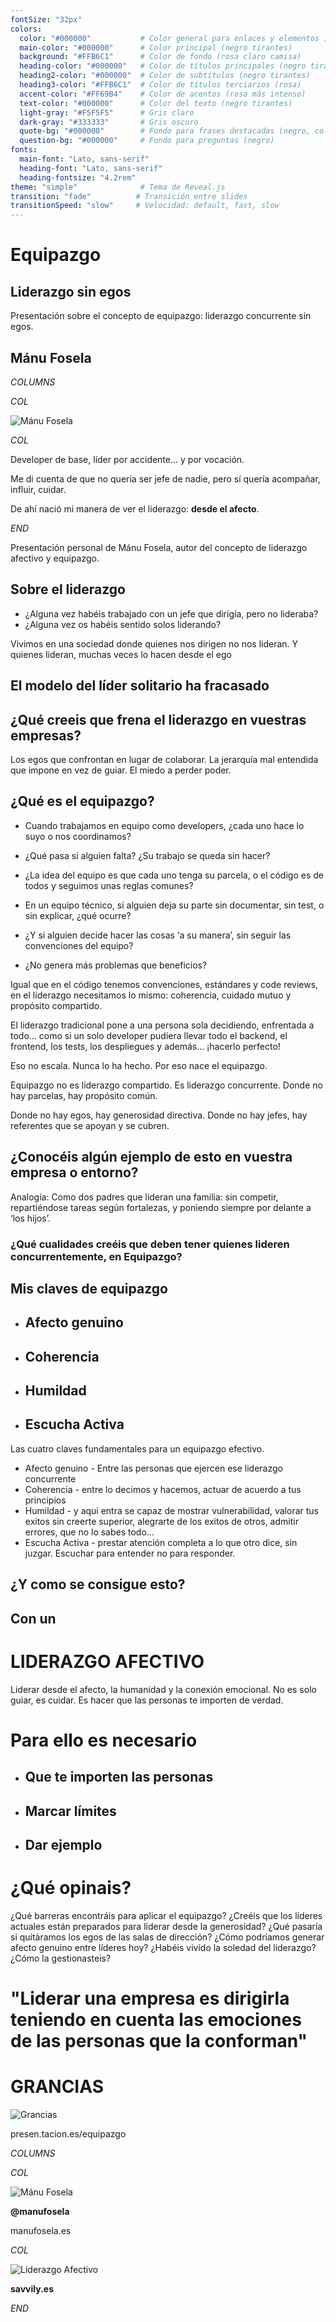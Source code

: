 ```yaml
---
fontSize: "32px"
colors:
  color: "#000000"           # Color general para enlaces y elementos interactivos (negro tirantes)
  main-color: "#000000"      # Color principal (negro tirantes)
  background: "#FFB6C1"      # Color de fondo (rosa claro camisa)
  heading-color: "#000000"   # Color de títulos principales (negro tirantes)
  heading2-color: "#000000"  # Color de subtítulos (negro tirantes)
  heading3-color: "#FFB6C1"  # Color de títulos terciarios (rosa)
  accent-color: "#FF69B4"    # Color de acentos (rosa más intenso)
  text-color: "#000000"      # Color del texto (negro tirantes)
  light-gray: "#F5F5F5"      # Gris claro
  dark-gray: "#333333"       # Gris oscuro
  quote-bg: "#000000"        # Fondo para frases destacadas (negro, colores invertidos)
  question-bg: "#000000"     # Fondo para preguntas (negro)
fonts:
  main-font: "Lato, sans-serif"
  heading-font: "Lato, sans-serif"
  heading-fontsize: "4.2rem"
theme: "simple"              # Tema de Reveal.js
transition: "fade"          # Transición entre slides
transitionSpeed: "slow"     # Velocidad: default, fast, slow
---
```



<!-- SLIDE -->
<!-- INVERTED -->

# Equipazgo

## Liderazgo sin egos

<!-- NOTES -->
Presentación sobre el concepto de equipazgo: liderazgo concurrente sin egos.

<!-- SLIDE -->

## Mánu Fosela

$COLUMNS$

$COL$

![Mánu Fosela](images/manufosela.png)

$COL$

Developer de base, líder por accidente... y por vocación.

Me di cuenta de que no quería ser jefe de nadie, pero sí quería acompañar, influir, cuidar.

De ahí nació mi manera de ver el liderazgo: **desde el afecto**.

$END$

<!-- NOTES -->
Presentación personal de Mánu Fosela, autor del concepto de liderazgo afectivo y equipazgo.

<!-- SLIDE -->

## Sobre el liderazgo

<!-- NOTES -->
- ¿Alguna vez habéis trabajado con un jefe que dirigía, pero no lideraba?
- ¿Alguna vez os habéis sentido solos liderando?

Vivimos en una sociedad donde quienes nos dirigen no nos lideran. Y quienes lideran, muchas veces lo hacen desde el ego

<!-- SLIDE -->
<!-- INVERTED -->

## El modelo del líder solitario ha fracasado

<!-- SLIDE -->

## ¿Qué creeis que frena el liderazgo en vuestras empresas?

<!-- NOTES -->

Los egos que confrontan en lugar de colaborar.
La jerarquía mal entendida que impone en vez de guiar.
El miedo a perder poder.

<!-- SLIDE -->

## ¿Qué es el equipazgo?

<!-- NOTES -->

- Cuando trabajamos en equipo como developers, ¿cada uno hace lo suyo o nos coordinamos?
- ¿Qué pasa si alguien falta? ¿Su trabajo se queda sin hacer?
- ¿La idea del equipo es que cada uno tenga su parcela, o el código es de todos y seguimos unas reglas comunes?

- En un equipo técnico, si alguien deja su parte sin documentar, sin test, o sin explicar, ¿qué ocurre?
- ¿Y si alguien decide hacer las cosas ‘a su manera’, sin seguir las convenciones del equipo?
- ¿No genera más problemas que beneficios?

Igual que en el código tenemos convenciones, estándares y code reviews, en el liderazgo necesitamos lo mismo: coherencia, cuidado mutuo y propósito compartido.

El liderazgo tradicional pone a una persona sola decidiendo, enfrentada a todo… como si un solo developer pudiera llevar todo el backend, el frontend, los tests, los despliegues y además... ¡hacerlo perfecto!

Eso no escala. Nunca lo ha hecho. Por eso nace el equipazgo.

Equipazgo no es liderazgo compartido. Es liderazgo concurrente. Donde no hay parcelas, hay propósito común.

Donde no hay egos, hay generosidad directiva. Donde no hay jefes, hay referentes que se apoyan y se cubren.

<!-- SLIDE -->

## ¿Conocéis algún ejemplo de esto en vuestra empresa o entorno?

<!-- NOTES -->
Analogía:
Como dos padres que lideran una familia: sin competir, repartiéndose tareas según fortalezas, y poniendo siempre por delante a ‘los hijos’.

<!-- SLIDE -->

### ¿Qué cualidades creéis que deben tener quienes lideren concurrentemente, en Equipazgo?

<!-- SLIDE -->

## Mis claves de equipazgo

- ## **Afecto genuino**

- ## **Coherencia**

- ## **Humildad**

- ## **Escucha Activa**

<!-- NOTES -->
Las cuatro claves fundamentales para un equipazgo efectivo.

- Afecto genuino -  Entre las personas que ejercen ese liderazgo concurrente
- Coherencia - entre lo decimos y hacemos, actuar de acuerdo a tus principios
- Humildad - y aqui entra se capaz de mostrar vulnerabilidad, valorar tus exitos sin creerte superior, alegrarte de los exitos de otros, admitir errores, que no lo sabes todo...
- Escucha Activa - prestar atención completa a lo que otro dice, sin juzgar. Escuchar para entender no para responder.

<!-- SLIDE -->
## ¿Y como se consigue esto?

<!-- SLIDE -->
## Con un

# LIDERAZGO AFECTIVO

<!-- NOTES -->
Liderar desde el afecto, la humanidad y la conexión emocional.
No es solo guiar, es cuidar. Es hacer que las personas te importen de verdad.

<!-- SLIDE -->
<!-- INVERTED -->

# Para ello es necesario

- ## Que te importen las personas

- ## Marcar límites

- ## Dar ejemplo

<!-- SLIDE -->

# ¿Qué opinais?

<!-- NOTES -->
¿Qué barreras encontráis para aplicar el equipazgo?
¿Creéis que los líderes actuales están preparados para liderar desde la generosidad?
¿Qué pasaría si quitáramos los egos de las salas de dirección?
¿Cómo podríamos generar afecto genuino entre líderes hoy?
¿Habéis vivido la soledad del liderazgo? ¿Cómo la gestionasteis?

<!-- SLIDE -->
<!-- INVERTED -->

# **"Liderar una empresa es dirigirla teniendo en cuenta las emociones de las personas que la conforman"**

<!-- SLIDE -->

# GRANCIAS

![Grancias](images/grancias.png)

<!-- SLIDE -->

presen.tacion.es/equipazgo

$COLUMNS$

$COL$

![Mánu Fosela](images/manufosela.png)

**@manufosela**

manufosela.es

$COL$

![Liderazgo Afectivo](images/liderazgo_afectivo.jpg)

**savvily.es**

$END$
